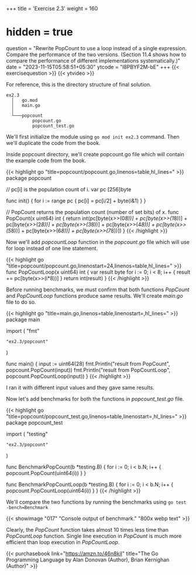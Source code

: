 +++
title = 'Exercise 2.3'
weight = 160
# hidden = true
question = "Rewrite PopCount to use a loop instead of a single expression. Compare the performance of the two versions. (Section 11.4 shows how to compare the performance of different implementations systematically.)"
date = "2023-11-15T05:58:51+05:30"
ytcode = "l8PBYF2M-bE"
+++
{{< exercisequestion >}}
{{< ytvideo >}}

For reference, this is the directory structure of final solution.
```
ex2.3
  │   go.mod
  │   main.go
  │
  └───popcount
          popcount.go
          popcount_test.go
```

We'll first initialize the module using `go mod init ex2.3` command. Then we'll duplicate the code from the book.

Inside popcount directory, we'll create popcount.go file which will contain the example code from the book.

{{< highlight go "title=popcount/popcount.go,linenos=table,hl_lines=" >}}
package popcount

// pc[i] is the population count of i.
var pc [256]byte

func init() {
	for i := range pc {
		pc[i] = pc[i/2] + byte(i&1)
	}
}

// PopCount returns the population count (number of set bits) of x.
func PopCount(x uint64) int {
	return int(pc[byte(x>>(0*8))] +
		pc[byte(x>>(1*8))] +
		pc[byte(x>>(2*8))] +
		pc[byte(x>>(3*8))] +
		pc[byte(x>>(4*8))] +
		pc[byte(x>>(5*8))] +
		pc[byte(x>>(6*8))] +
		pc[byte(x>>(7*8))])
}
{{< /highlight >}}

Now we'll add *popcountLoop* function in the *popcount.go* file which will use for loop instead of one line statement.

{{< highlight go "title=popcount/popcount.go,linenostart=24,linenos=table,hl_lines=" >}}
func PopCountLoop(x uint64) int {
	var result byte
	for i := 0; i < 8; i++ {
		result += pc[byte(x>>(i*8))]
	}
	return int(result)
}
{{< /highlight >}}

Before running benchmarks, we must confirm that both functions *PopCount* and *PopCountLoop* functions produce same results. We'll create *main.go* file to do so.

{{< highlight go "title=main.go,linenos=table,linenostart=,hl_lines=" >}}
package main

import (
	"fmt"

	"ex2.3/popcount"
)

func main() {
	input := uint64(28)
	fmt.Println("result from PopCount", popcount.PopCount(input))
	fmt.Println("result from PopCountLoop", popcount.PopCountLoop(input))
}
{{< /highlight >}}

I ran it with different input values and they gave same results.

Now let's add benchmarks for both the functions in *popcount_test.go* file.

{{< highlight go "title=popcount/popcount_test.go,linenos=table,linenostart=,hl_lines=" >}}
package popcount_test

import (
	"testing"

	"ex2.3/popcount"
)

func BenchmarkPopCount(b *testing.B) {
	for i := 0; i < b.N; i++ {
		popcount.PopCount(uint64(i))
	}
}

func BenchmarkPopCountLoop(b *testing.B) {
	for i := 0; i < b.N; i++ {
		popcount.PopCountLoop(uint64(i))
	}
}
{{< /highlight >}}

We'll compare the two functions by running the benchmarks using `go test -bench=Benchmark`

{{< showimage "017" "Console output of benchmark." "800x webp text" >}}

Clearly, the *PopCount* function takes almost 10 times less time than *PopCountLoop* function. Single line execution in *PopCount* is much more efficient than loop execution in *PopCountLoop*.

{{< purchasebook link="https://amzn.to/46n8kiI" title="The Go Programming Language by Alan Donovan (Author), Brian Kernighan (Author)" >}}
